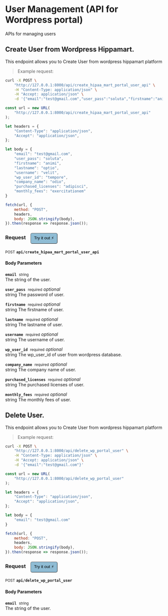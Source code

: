 # User Management (API for Wordpress portal)

APIs for managing users

## Create User from Wordpress Hippamart.


This endpoint allows you to Create User from wordpress hippamart platform

> Example request:

```bash
curl -X POST \
    "http://127.0.0.1:8000/api/create_hipaa_mart_portal_user_api" \
    -H "Content-Type: application/json" \
    -H "Accept: application/json" \
    -d '{"email":"test@gmail.com","user_pass":"soluta","firstname":"animi","lastname":"optio","username":"velit","wp_user_id":"tempore","company_name":"odio","purchased_licenses":"adipisci","monthly_fees":"exercitationem"}'

```

```javascript
const url = new URL(
    "http://127.0.0.1:8000/api/create_hipaa_mart_portal_user_api"
);

let headers = {
    "Content-Type": "application/json",
    "Accept": "application/json",
};

let body = {
    "email": "test@gmail.com",
    "user_pass": "soluta",
    "firstname": "animi",
    "lastname": "optio",
    "username": "velit",
    "wp_user_id": "tempore",
    "company_name": "odio",
    "purchased_licenses": "adipisci",
    "monthly_fees": "exercitationem"
}

fetch(url, {
    method: "POST",
    headers,
    body: JSON.stringify(body),
}).then(response => response.json());
```


<div id="execution-results-POSTapi-create_hipaa_mart_portal_user_api" hidden>
    <blockquote>Received response<span id="execution-response-status-POSTapi-create_hipaa_mart_portal_user_api"></span>:</blockquote>
    <pre class="json"><code id="execution-response-content-POSTapi-create_hipaa_mart_portal_user_api"></code></pre>
</div>
<div id="execution-error-POSTapi-create_hipaa_mart_portal_user_api" hidden>
    <blockquote>Request failed with error:</blockquote>
    <pre><code id="execution-error-message-POSTapi-create_hipaa_mart_portal_user_api"></code></pre>
</div>
<form id="form-POSTapi-create_hipaa_mart_portal_user_api" data-method="POST" data-path="api/create_hipaa_mart_portal_user_api" data-authed="0" data-hasfiles="0" data-headers='{"Content-Type":"application\/json","Accept":"application\/json"}' onsubmit="event.preventDefault(); executeTryOut('POSTapi-create_hipaa_mart_portal_user_api', this);">
<h3>
    Request&nbsp;&nbsp;&nbsp;
        <button type="button" style="background-color: #8fbcd4; padding: 5px 10px; border-radius: 5px; border-width: thin;" id="btn-tryout-POSTapi-create_hipaa_mart_portal_user_api" onclick="tryItOut('POSTapi-create_hipaa_mart_portal_user_api');">Try it out ⚡</button>
    <button type="button" style="background-color: #c97a7e; padding: 5px 10px; border-radius: 5px; border-width: thin;" id="btn-canceltryout-POSTapi-create_hipaa_mart_portal_user_api" onclick="cancelTryOut('POSTapi-create_hipaa_mart_portal_user_api');" hidden>Cancel</button>&nbsp;&nbsp;
    <button type="submit" style="background-color: #6ac174; padding: 5px 10px; border-radius: 5px; border-width: thin;" id="btn-executetryout-POSTapi-create_hipaa_mart_portal_user_api" hidden>Send Request 💥</button>
    </h3>
<p>
<small class="badge badge-black">POST</small>
 <b><code>api/create_hipaa_mart_portal_user_api</code></b>
</p>
<h4 class="fancy-heading-panel"><b>Body Parameters</b></h4>
<p>
<b><code>email</code></b>&nbsp;&nbsp;<small>string</small>  &nbsp;
<input type="text" name="email" data-endpoint="POSTapi-create_hipaa_mart_portal_user_api" data-component="body" required  hidden>
<br>
The string of the user.
</p>
<p>
<b><code>user_pass</code></b>&nbsp;&nbsp;<small>required</small>     <i>optional</i> &nbsp;
<input type="text" name="user_pass" data-endpoint="POSTapi-create_hipaa_mart_portal_user_api" data-component="body"  hidden>
<br>
string The password of user.
</p>
<p>
<b><code>firstname</code></b>&nbsp;&nbsp;<small>required</small>     <i>optional</i> &nbsp;
<input type="text" name="firstname" data-endpoint="POSTapi-create_hipaa_mart_portal_user_api" data-component="body"  hidden>
<br>
string The firstname of user.
</p>
<p>
<b><code>lastname</code></b>&nbsp;&nbsp;<small>required</small>     <i>optional</i> &nbsp;
<input type="text" name="lastname" data-endpoint="POSTapi-create_hipaa_mart_portal_user_api" data-component="body"  hidden>
<br>
string The lastname of user.
</p>
<p>
<b><code>username</code></b>&nbsp;&nbsp;<small>required</small>     <i>optional</i> &nbsp;
<input type="text" name="username" data-endpoint="POSTapi-create_hipaa_mart_portal_user_api" data-component="body"  hidden>
<br>
string The username of user.
</p>
<p>
<b><code>wp_user_id</code></b>&nbsp;&nbsp;<small>required</small>     <i>optional</i> &nbsp;
<input type="text" name="wp_user_id" data-endpoint="POSTapi-create_hipaa_mart_portal_user_api" data-component="body"  hidden>
<br>
string The wp_user_id of user from wordpress database.
</p>
<p>
<b><code>company_name</code></b>&nbsp;&nbsp;<small>required</small>     <i>optional</i> &nbsp;
<input type="text" name="company_name" data-endpoint="POSTapi-create_hipaa_mart_portal_user_api" data-component="body"  hidden>
<br>
string The company name of user.
</p>
<p>
<b><code>purchased_licenses</code></b>&nbsp;&nbsp;<small>required</small>     <i>optional</i> &nbsp;
<input type="text" name="purchased_licenses" data-endpoint="POSTapi-create_hipaa_mart_portal_user_api" data-component="body"  hidden>
<br>
string The purchased licenses of user.
</p>
<p>
<b><code>monthly_fees</code></b>&nbsp;&nbsp;<small>required</small>     <i>optional</i> &nbsp;
<input type="text" name="monthly_fees" data-endpoint="POSTapi-create_hipaa_mart_portal_user_api" data-component="body"  hidden>
<br>
string The monthly fees of user.
</p>

</form>


## Delete User.


This endpoint allows you to Create User from wordpress hippamart platform

> Example request:

```bash
curl -X POST \
    "http://127.0.0.1:8000/api/delete_wp_portal_user" \
    -H "Content-Type: application/json" \
    -H "Accept: application/json" \
    -d '{"email":"test@gmail.com"}'

```

```javascript
const url = new URL(
    "http://127.0.0.1:8000/api/delete_wp_portal_user"
);

let headers = {
    "Content-Type": "application/json",
    "Accept": "application/json",
};

let body = {
    "email": "test@gmail.com"
}

fetch(url, {
    method: "POST",
    headers,
    body: JSON.stringify(body),
}).then(response => response.json());
```


<div id="execution-results-POSTapi-delete_wp_portal_user" hidden>
    <blockquote>Received response<span id="execution-response-status-POSTapi-delete_wp_portal_user"></span>:</blockquote>
    <pre class="json"><code id="execution-response-content-POSTapi-delete_wp_portal_user"></code></pre>
</div>
<div id="execution-error-POSTapi-delete_wp_portal_user" hidden>
    <blockquote>Request failed with error:</blockquote>
    <pre><code id="execution-error-message-POSTapi-delete_wp_portal_user"></code></pre>
</div>
<form id="form-POSTapi-delete_wp_portal_user" data-method="POST" data-path="api/delete_wp_portal_user" data-authed="0" data-hasfiles="0" data-headers='{"Content-Type":"application\/json","Accept":"application\/json"}' onsubmit="event.preventDefault(); executeTryOut('POSTapi-delete_wp_portal_user', this);">
<h3>
    Request&nbsp;&nbsp;&nbsp;
        <button type="button" style="background-color: #8fbcd4; padding: 5px 10px; border-radius: 5px; border-width: thin;" id="btn-tryout-POSTapi-delete_wp_portal_user" onclick="tryItOut('POSTapi-delete_wp_portal_user');">Try it out ⚡</button>
    <button type="button" style="background-color: #c97a7e; padding: 5px 10px; border-radius: 5px; border-width: thin;" id="btn-canceltryout-POSTapi-delete_wp_portal_user" onclick="cancelTryOut('POSTapi-delete_wp_portal_user');" hidden>Cancel</button>&nbsp;&nbsp;
    <button type="submit" style="background-color: #6ac174; padding: 5px 10px; border-radius: 5px; border-width: thin;" id="btn-executetryout-POSTapi-delete_wp_portal_user" hidden>Send Request 💥</button>
    </h3>
<p>
<small class="badge badge-black">POST</small>
 <b><code>api/delete_wp_portal_user</code></b>
</p>
<h4 class="fancy-heading-panel"><b>Body Parameters</b></h4>
<p>
<b><code>email</code></b>&nbsp;&nbsp;<small>string</small>  &nbsp;
<input type="text" name="email" data-endpoint="POSTapi-delete_wp_portal_user" data-component="body" required  hidden>
<br>
The string of the user.
</p>

</form>



